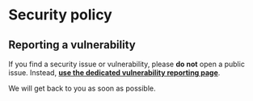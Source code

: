 # Security policy

## Reporting a vulnerability

If you find a security issue or vulnerability, please **do not** open a public issue. Instead, **[use the dedicated vulnerability reporting page](https://github.com/Jelly-RDF/pyjelly/security/advisories/new)**.

We will get back to you as soon as possible.
